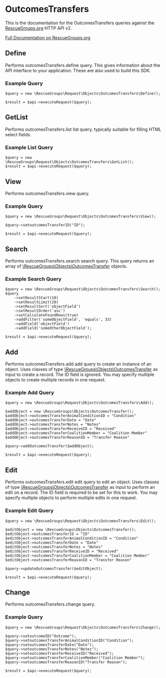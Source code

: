 # OutcomesTransfers

This is the documentation for the OutcomesTransfers queries against the [RescueGroups.org](https://www.rescuegroups.org/) HTTP API v2.

[Full Documentation on RescueGroups.org](https://userguide.rescuegroups.org/display/APIDG/Object+definitions#Objectdefinitions-outcomesTransfers)

## Define
Performs outcomesTransfers.define query. This gives information about the API interface to your application. These are also used to build this SDK.

### Example Query

    $query = new \RescueGroups\Request\Objects\OutcomesTransfers\Define();

    $result = $api->executeRequest($query);
## GetList
Performs outcomesTransfers.list list query, typically suitable for filling HTML select fields.

### Example List Query

    $query = new \RescueGroups\Request\Objects\OutcomesTransfers\GetList();
    $result = $api->executeRequest($query);
## View
Performs outcomesTransfers.view query.

### Example Query

    $query = new \RescueGroups\Request\Objects\OutcomesTransfers\View();

    $query->setoutcomesTransferID("ID");

    $result = $api->executeRequest($query);

## Search
Performs outcomesTransfers.search search query. This query returns an array of [\RescueGroups\Objects\OutcomesTransfer](../../../src/Objects/OutcomesTransfer.php) objects.

### Example Search Query

    $query = new \RescueGroups\Request\Objects\OutcomesTransfers\Search();
    $query
        ->setResultStart(10)
        ->setResultLimit(20)
        ->setResultSort('objectField')
        ->setResultOrder('asc')
        ->setCalculateFoundRows(true)
        ->addFilter('someObjectField', 'equals', 33)
        ->addField('objectField')
        ->addField('someOtherObjectField');

    $result = $api->executeRequest($query);
## Add
Performs outcomesTransfers.add add query to create an instance of an object. Uses classes of type [\RescueGroups\Objects\OutcomesTransfer](../../../src/Objects/OutcomesTransfer.php) as input to create a record. The ID field is ignored. You may specify multiple objects to create multiple records in one request.

### Example Add Query

    $query = new \RescueGroups\Request\Objects\OutcomesTransfers\Add();

    $addObject = new \RescueGroups\Objects\OutcomesTransfer();
    $addObject->outcomesTransferAnimalConditionID = "Condition"
    $addObject->outcomesTransferDate = "Date"
    $addObject->outcomesTransferNotes = "Notes"
    $addObject->outcomesTransferReceiveID = "Received"
    $addObject->outcomesTransferCoalitionMember = "Coalition Member"
    $addObject->outcomesTransferReasonID = "Transfer Reason"

    $query->addOutcomesTransfer($addObject);

    $result = $api->executeRequest($query);
## Edit
Performs outcomesTransfers.edit edit query to edit an object. Uses classes of type [\RescueGroups\Objects\OutcomesTransfer](../../../src/Objects/OutcomesTransfer.php) as input to perform an edit on a record. The ID field is required to be set for this to work. You may specify multiple objects to perform multiple edits in one request.

### Example Edit Query

    $query = new \RescueGroups\Request\Objects\OutcomesTransfers\Edit();

    $editObject = new \RescueGroups\Objects\OutcomesTransfer();
    $editObject->outcomesTransferID = "ID"
    $editObject->outcomesTransferAnimalConditionID = "Condition"
    $editObject->outcomesTransferDate = "Date"
    $editObject->outcomesTransferNotes = "Notes"
    $editObject->outcomesTransferReceiveID = "Received"
    $editObject->outcomesTransferCoalitionMember = "Coalition Member"
    $editObject->outcomesTransferReasonID = "Transfer Reason"

    $query->updateOutcomesTransfer($editObject);

    $result = $api->executeRequest($query);
## Change
Performs outcomesTransfers.change query.

### Example Query

    $query = new \RescueGroups\Request\Objects\OutcomesTransfers\Change();

    $query->setoutcomeID("Outcome");
    $query->setoutcomesTransferAnimalConditionID("Condition");
    $query->setoutcomesTransferDate("Date");
    $query->setoutcomesTransferNotes("Notes");
    $query->setoutcomesTransferReceiveID("Received");
    $query->setoutcomesTransferCoalitionMember("Coalition Member");
    $query->setoutcomesTransferReasonID("Transfer Reason");

    $result = $api->executeRequest($query);

